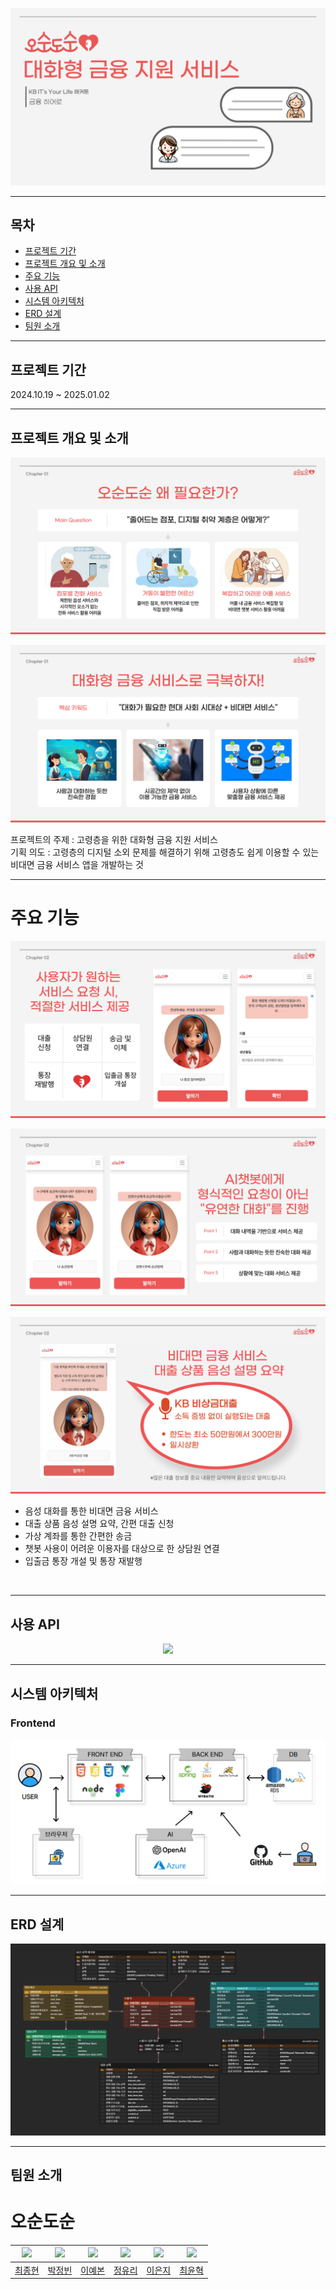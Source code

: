 ![Main](assets/image/Main.png)

---

## 목차

- [프로젝트 기간](#프로젝트-기간)
- [프로젝트 개요 및 소개](#프로젝트-개요-및-소개)
- [주요 기능](#주요-기능)
- [사용 API](#사용-API)
- [시스템 아키텍처](#시스템-아키텍처)
- [ERD 설계](#erd-설계)
- [팀원 소개](#팀원-소개)

---

## 프로젝트 기간

2024.10.19 ~ 2025.01.02

---

## 프로젝트 개요 및 소개

![Background](assets/image/background.png)

![Goal](assets/image/goal.png)

프로젝트의 주제 : 고령층을 위한 대화형 금융 지원 서비스<br>
기획 의도 : 고령층의 디지털 소외 문제를 해결하기 위해 고령층도 쉽게 이용할 수 있는 비대면 금융 서비스 앱을 개발하는 것
<br>

---

# 주요 기능

![service](assets/image/service.png)

![transfer](assets/image/transfer.png)

![loan](assets/image/loan.png)

- 음성 대화를 통한 비대면 금융 서비스
- 대출 상품 음성 설명 요약, 간편 대출 신청
- 가상 계좌를 통한 간편한 송금
- 챗봇 사용이 어려운 이용자를 대상으로 한 상담원 연결
- 입출금 통장 개설 및 통장 재발행
<br>

---

## 사용 API

<div align="center">
<img src="assets/images/usedAPI.png" width="600"/>
</div>

---

## 시스템 아키텍처

<h3>Frontend</h3> 

![architecture](assets/image/architecture.png)

---

## ERD 설계

<div align="center">
<img src="assets/image/erd.png" width="600"/>
</div>

---

## 팀원 소개

# 오순도순

| <img src="https://github.com/jhchoi1104.png" width="80"> | <img src="https://github.com/ParkJeongBin01.png" width="80"> | <img src="https://github.com/ybon1107.png" width="80"> | <img src="https://github.com/owzl.png" width="80"> | <img src="https://github.com/runeunrun.png" width="80"> | <img src="https://github.com/cyh000127.png" width="80"> |
| :------------------------------------------------------: | :----------------------------------------------------------: | :----------------------------------------------------: | :------------------------------------------------: | :-----------------------------------------------------: | :-----------------------------------------------------: |
|         [최종현](https://github.com/jhchoi1104)          |         [박정빈](https://github.com/ParkJeongBin01)          |         [이예본](https://github.com/ybon1107)          |         [정유리](https://github.com/owzl)          |         [이은지](https://github.com/runeunrun)          |         [최윤혁](https://github.com/cyh000127)          |
